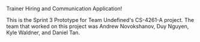 Trainer Hiring and Communication Application!

This is the Sprint 3 Prototype for Team Undefined's CS-4261-A project.
The team that worked on this project was Andrew Novokshanov, Duy Nguyen, Kyle Waldner, and Daniel Tan.
